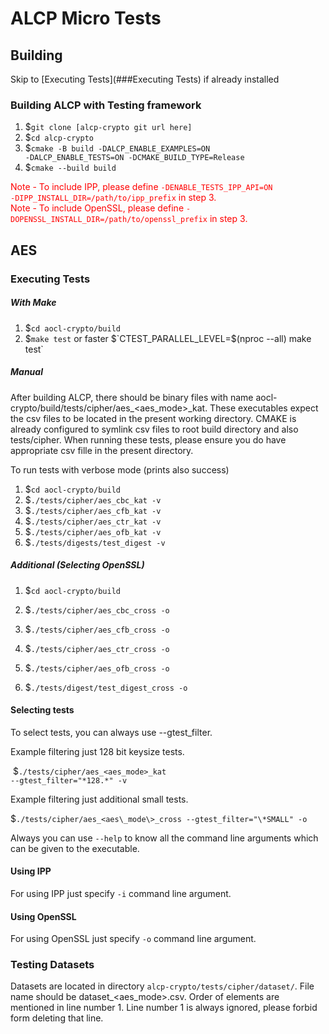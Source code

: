 # ALCP Micro Tests

## Building

Skip to [Executing Tests](###Executing Tests) if already installed

### Building ALCP with Testing framework

1. $<code>git clone [alcp-crypto git url here]</code>
2. $<code>cd alcp-crypto</code>
3. $<code>cmake -B build -DALCP_ENABLE_EXAMPLES=ON -DALCP_ENABLE_TESTS=ON -DCMAKE_BUILD_TYPE=Release</code>
4. $<code>cmake --build build</code>

<font color="red"> Note - To include IPP, please define <code>-DENABLE_TESTS_IPP_API=ON -DIPP_INSTALL_DIR=/path/to/ipp_prefix</code> in step 3.</font><br>
<font color="red"> Note - To include OpenSSL, please define <code>-DOPENSSL_INSTALL_DIR=/path/to/openssl_prefix</code> in step 3.</font>

## AES

### Executing Tests

##### With Make

1. $`cd aocl-crypto/build`
2. $`make test` or faster $`CTEST_PARALLEL_LEVEL=$(nproc --all) make test`

##### Manual

After building ALCP, there should be binary files with name aocl-crypto/build/tests/cipher/aes\_\<aes\_mode\>\_kat. These executables expect the csv files to be located in the present working directory. CMAKE is already configured to symlink csv files to root build directory and also tests/cipher. When running these tests, please ensure you do have appropriate csv fille in the present directory.

To run tests with verbose mode (prints also success)

1.   $<code>cd aocl-crypto/build</code>
2.  $<code>./tests/cipher/aes_cbc_kat -v</code>
3.  $<code>./tests/cipher/aes_cfb_kat -v</code>
4.  $<code>./tests/cipher/aes_ctr_kat -v</code>
5.  $<code>./tests/cipher/aes_ofb_kat -v</code>
6.  $<code>./tests/digests/test_digest -v</code>

##### Additional (Selecting OpenSSL)

1. $<code>cd aocl-crypto/build</code>

2. $`./tests/cipher/aes_cbc_cross -o` 

3.  $`./tests/cipher/aes_cfb_cross -o`

4.  $`./tests/cipher/aes_ctr_cross -o`

5.  $`./tests/cipher/aes_ofb_cross -o`
6. $`./tests/digest/test_digest_cross -o`

#### Selecting tests

To select tests, you can always use --gtest_filter.

Example filtering just 128 bit keysize tests.

​	$<code>./tests/cipher/aes\_\<aes\_mode\>\_kat --gtest_filter="\*128.\*" -v</code>

Example filtering just additional small tests.

​    $`./tests/cipher/aes_<aes\_mode\>_cross --gtest_filter="\*SMALL" -o `

Always you can use <code>--help</code> to know all the command line arguments which can be given to the executable.

#### Using IPP

For using IPP just specify <code>-i</code> command line argument.

#### Using OpenSSL

For using OpenSSL just specify <code>-o</code> command line argument.

### Testing Datasets

Datasets are located in directory <code>alcp-crypto/tests/cipher/dataset/</code>. File name should be dataset_\<aes\_mode\>.csv. Order of elements are mentioned in line number 1. Line number 1 is always ignored, please forbid form deleting that line.
